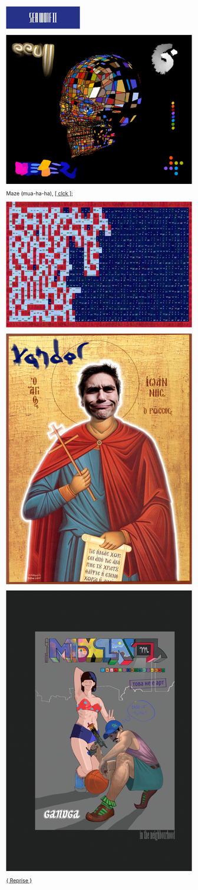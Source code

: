 ![](sea_wolf_II.gif)

![](pix/skull_029.jpg)

Maze (mua-ha-ha),
[[ clck ]](https://ioinformatics.org/files/ioi1992round1.pdf);

![](pix/Screenshot.png)

![](pix/vandal-4.jpg)

![](pix/08-wyf-myhylaty-02.png)

[{ Reprise }](https://youtu.be/Jhi0PbT-VYw)
